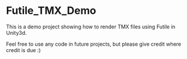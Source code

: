 Futile_TMX_Demo
===============

This is a demo project showing how to render TMX files using Futile in Unity3d.


Feel free to use any code in future projects, but please give credit where credit is due :)
